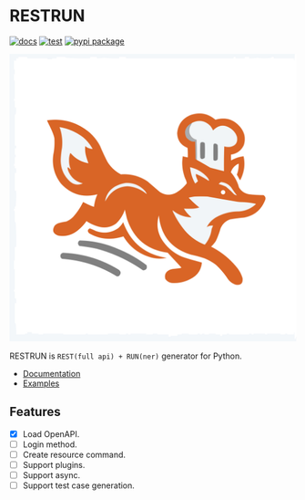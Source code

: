 # RESTRUN

<!-- --8<-- [start:badges] -->

[![docs](https://github.com/yassun7010/restrun/actions/workflows/publish-mkdocs.yml/badge.svg)](https://yassun7010.github.io/restrun/)
[![test](https://github.com/yassun7010/restrun/actions/workflows/test-suite.yml/badge.svg)](https://github.com/yassun7010/restrun/actions)
[![pypi package](https://badge.fury.io/py/restrun.svg)](https://pypi.org/project/restrun)

<!-- --8<-- [end:badges] -->

![RESTRUN logo](./docs/images//RESTRUN.svg)

RESTRUN is `REST(full api) + RUN(ner)` generator for Python.

- [Documentation](https://yassun7010.github.io/restrun/)
- [Examples](https://github.com/yassun7010/restrun/tree/main/examples)

## Features

- [x] Load OpenAPI.
- [ ] Login method.
- [ ] Create resource command.
- [ ] Support plugins.
- [ ] Support async.
- [ ] Support test case generation.

